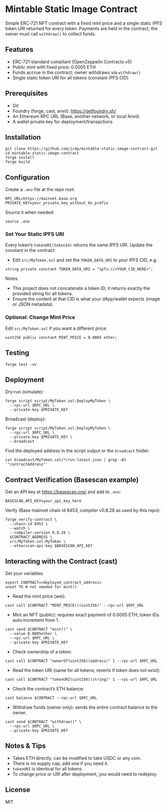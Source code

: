 # Mintable Static Image Contract

Simple ERC‑721 NFT contract with a fixed mint price and a single static IPFS token URI returned for every token. Payments are held in the contract; the owner must call `withdraw()` to collect funds.

## Features

- ERC‑721 standard compliant (OpenZeppelin Contracts v5)
- Public mint with fixed price: 0.0005 ETH
- Funds accrue in the contract; owner withdraws via `withdraw()`
- Single static token URI for all tokens (constant IPFS CID)

## Prerequisites

- Git
- Foundry (forge, cast, anvil): https://getfoundry.sh/
- An Ethereum RPC URL (Base, another network, or local Anvil)
- A wallet private key for deployment/transactions

## Installation

```shell
git clone https://github.com/jc4p/mintable-static-image-contract.git
cd mintable-static-image-contract
forge install
forge build
```

## Configuration

Create a `.env` file at the repo root:

```
RPC_URL=https://mainnet.base.org
PRIVATE_KEY=your_private_key_without_0x_prefix
```

Source it when needed:

```shell
source .env
```

### Set Your Static IPFS URI

Every token’s `tokenURI(tokenId)` returns the same IPFS URI. Update the constant in the contract:

- Edit `src/MyToken.sol` and set the `TOKEN_DATA_URI` to your IPFS CID, e.g.

```solidity
string private constant TOKEN_DATA_URI = "ipfs://<YOUR_CID_HERE>";
```

Notes:
- This project does not concatenate a token ID; it returns exactly the provided string for all tokens.
- Ensure the content at that CID is what your dApp/wallet expects (image or JSON metadata).

### Optional: Change Mint Price

Edit `src/MyToken.sol` if you want a different price:

```solidity
uint256 public constant MINT_PRICE = 0.0005 ether;
```

## Testing

```shell
forge test -vv
```

## Deployment

Dry‑run (simulate):

```shell
forge script script/MyToken.sol:DeployMyToken \
  --rpc-url $RPC_URL \
  --private-key $PRIVATE_KEY
```

Broadcast (deploy):

```shell
forge script script/MyToken.sol:DeployMyToken \
  --rpc-url $RPC_URL \
  --private-key $PRIVATE_KEY \
  --broadcast
```

Find the deployed address in the script output or the `broadcast` folder:

```shell
cat broadcast/MyToken.sol/*/run-latest.json | grep -A1 '"contractAddress"'
```

## Contract Verification (Basescan example)

Get an API key at https://basescan.org/ and add to `.env`:

```
BASESCAN_API_KEY=your_api_key_here
```

Verify (Base mainnet chain id 8453, compiler v0.8.28 as used by this repo):

```shell
forge verify-contract \
  --chain-id 8453 \
  --watch \
  --compiler-version 0.8.28 \
  $CONTRACT_ADDRESS \
  src/MyToken.sol:MyToken \
  --etherscan-api-key $BASESCAN_API_KEY
```

## Interacting with the Contract (cast)

Set your variables:

```shell
export CONTRACT=<deployed_contract_address>
unset TO # not needed for mint()
```

- Read the mint price (wei):

```shell
cast call $CONTRACT "MINT_PRICE()(uint256)" --rpc-url $RPC_URL
```

- Mint an NFT (public): requires exact payment of 0.0005 ETH; token IDs auto‑increment from 1.

```shell
cast send $CONTRACT "mint()" \
  --value 0.0005ether \
  --rpc-url $RPC_URL \
  --private-key $PRIVATE_KEY
```

- Check ownership of a token:

```shell
cast call $CONTRACT "ownerOf(uint256)(address)" 1 --rpc-url $RPC_URL
```

- Read the token URI (same for all tokens; reverts if token does not exist):

```shell
cast call $CONTRACT "tokenURI(uint256)(string)" 1 --rpc-url $RPC_URL
```

- Check the contract’s ETH balance:

```shell
cast balance $CONTRACT --rpc-url $RPC_URL
```

- Withdraw funds (owner only): sends the entire contract balance to the owner.

```shell
cast send $CONTRACT "withdraw()" \
  --rpc-url $RPC_URL \
  --private-key $PRIVATE_KEY
```

## Notes & Tips

- Takes ETH directly, can be modified to take USDC or any coin.
- There is no supply cap; add one if you need it.
- `tokenURI` is identical for all tokens.
- To change price or URI after deployment, you would need to redeploy.

## License

MIT
